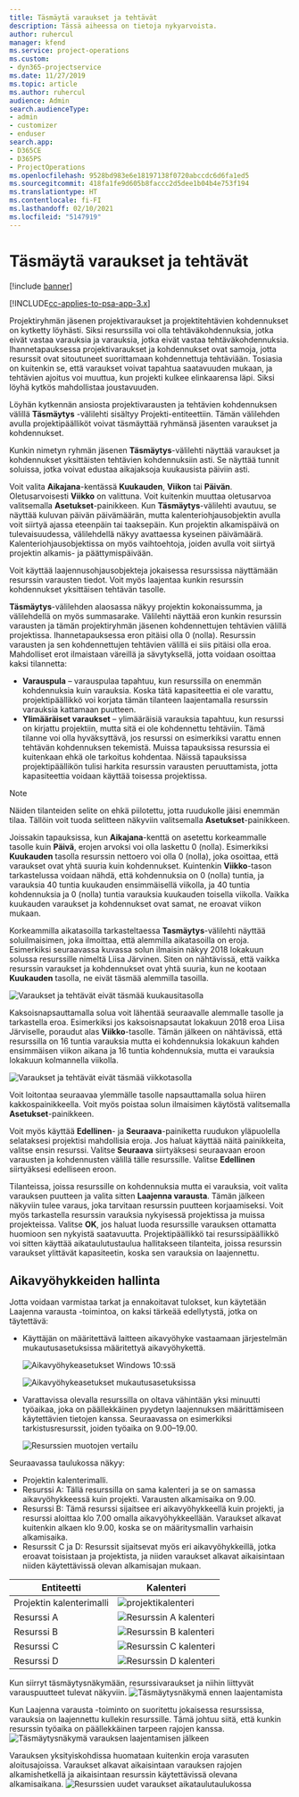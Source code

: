```yaml
---
title: Täsmäytä varaukset ja tehtävät
description: Tässä aiheessa on tietoja nykyarvoista.
author: ruhercul
manager: kfend
ms.service: project-operations
ms.custom:
- dyn365-projectservice
ms.date: 11/27/2019
ms.topic: article
ms.author: ruhercul
audience: Admin
search.audienceType:
- admin
- customizer
- enduser
search.app:
- D365CE
- D365PS
- ProjectOperations
ms.openlocfilehash: 9528bd983e6e18197138f0720abccdc6d6fa1ed5
ms.sourcegitcommit: 418fa1fe9d605b8faccc2d5dee1b04b4e753f194
ms.translationtype: HT
ms.contentlocale: fi-FI
ms.lasthandoff: 02/10/2021
ms.locfileid: "5147919"
---
```

# <a name="reconcile-bookings-and-assignments"></a>Täsmäytä varaukset ja tehtävät

[!include [banner](../includes/psa-now-project-operations.md)]

[!INCLUDE[cc-applies-to-psa-app-3.x](../includes/cc-applies-to-psa-app-3x.md)]

Projektiryhmän jäsenen projektivaraukset ja projektitehtävien kohdennukset on kytketty löyhästi. Siksi resurssilla voi olla tehtäväkohdennuksia, jotka eivät vastaa varauksia ja varauksia, jotka eivät vastaa tehtäväkohdennuksia. Ihannetapauksessa projektivaraukset ja kohdennukset ovat samoja, jotta resurssit ovat sitoutuneet suorittamaan kohdennettuja tehtäviään. Tosiasia on kuitenkin se, että varaukset voivat tapahtua saatavuuden mukaan, ja tehtävien ajoitus voi muuttua, kun projekti kulkee elinkaarensa läpi. Siksi löyhä kytkös mahdollistaa joustavuuden.

Löyhän kytkennän ansiosta projektivarausten ja tehtävien kohdennuksen välillä **Täsmäytys** -välilehti sisältyy Projekti-entiteettiin. Tämän välilehden avulla projektipäälliköt voivat täsmäyttää ryhmänsä jäsenten varaukset ja kohdennukset.

Kunkin nimetyn ryhmän jäsenen **Täsmäytys**-välilehti näyttää varaukset ja kohdennukset yksittäisten tehtävien kohdennuksiin asti. Se näyttää tunnit soluissa, jotka voivat edustaa aikajaksoja kuukausista päiviin asti.

Voit valita **Aikajana**-kentässä **Kuukauden**, **Viikon** tai **Päivän**. Oletusarvoisesti **Viikko** on valittuna. Voit kuitenkin muuttaa oletusarvoa valitsemalla **Asetukset**-painikkeen. Kun **Täsmäytys**-välilehti avautuu, se näyttää kuluvan päivän päivämäärän, mutta kalenteriohjausobjektin avulla voit siirtyä ajassa eteenpäin tai taaksepäin. Kun projektin alkamispäivä on tulevaisuudessa, välilehdellä näkyy avattaessa kyseinen päivämäärä. Kalenteriohjausobjektissa on myös vaihtoehtoja, joiden avulla voit siirtyä projektin alkamis- ja päättymispäivään.

Voit käyttää laajennusohjausobjekteja jokaisessa resurssissa näyttämään resurssin varausten tiedot. Voit myös laajentaa kunkin resurssin kohdennukset yksittäisen tehtävän tasolle.

**Täsmäytys**-välilehden alaosassa näkyy projektin kokonaissumma, ja välilehdellä on myös summasarake. Välilehti näyttää eron kunkin resurssin varausten ja tämän projektiryhmän jäsenen kohdennettujen tehtävien välillä projektissa. Ihannetapauksessa eron pitäisi olla 0 (nolla). Resurssin varausten ja sen kohdennettujen tehtävien välillä ei siis pitäisi olla eroa. Mahdolliset erot ilmaistaan väreillä ja sävytyksellä, jotta voidaan osoittaa kaksi tilannetta:

- **Varauspula** – varauspulaa tapahtuu, kun resurssilla on enemmän kohdennuksia kuin varauksia. Koska tätä kapasiteettia ei ole varattu, projektipäällikkö voi korjata tämän tilanteen laajentamalla resurssin varauksia kattamaan puutteen.
- **Ylimääräiset varaukset** – ylimääräisiä varauksia tapahtuu, kun resurssi on kirjattu projektiin, mutta sitä ei ole kohdennettu tehtäviin. Tämä tilanne voi olla hyväksyttävä, jos resurssi on esimerkiksi varattu ennen tehtävän kohdennuksen tekemistä. Muissa tapauksissa resurssia ei kuitenkaan ehkä ole tarkoitus kohdentaa. Näissä tapauksissa projektipäällikön tulisi harkita resurssin varausten peruuttamista, jotta kapasiteettia voidaan käyttää toisessa projektissa.

> [!NOTE]
> Näiden tilanteiden selite on ehkä piilotettu, jotta ruudukolle jäisi enemmän tilaa. Tällöin voit tuoda selitteen näkyviin valitsemalla **Asetukset**-painikkeen.

Joissakin tapauksissa, kun **Aikajana**-kenttä on asetettu korkeammalle tasolle kuin **Päivä**, erojen arvoksi voi olla laskettu 0 (nolla). Esimerkiksi **Kuukauden** tasolla resurssin nettoero voi olla 0 (nolla), joka osoittaa, että varaukset ovat yhtä suuria kuin kohdennukset. Kuintenkin **Viikko**-tason tarkastelussa voidaan nähdä, että kohdennuksia on 0 (nolla) tuntia, ja varauksia 40 tuntia kuukauden ensimmäisellä viikolla, ja 40 tuntia kohdennuksia ja 0 (nolla) tuntia varauksia kuukauden toisella viikolla. Vaikka kuukauden varaukset ja kohdennukset ovat samat, ne eroavat viikon mukaan.

Korkeammilla aikatasoilla tarkasteltaessa **Tasmäytys**-välilehti näyttää soluilmaisimen, joka ilmoittaa, että alemmilla aikatasoilla on eroja. Esimerkiksi seuraavassa kuvassa solun ilmaisin näkyy 2018 lokakuun solussa resurssille nimeltä Liisa Järvinen. Siten on nähtävissä, että vaikka resurssin varaukset ja kohdennukset ovat yhtä suuria, kun ne kootaan **Kuukauden** tasolla, ne eivät täsmää alemmilla tasoilla.

![Varaukset ja tehtävät eivät täsmää kuukausitasolla](media/reconcile-assignments-01.JPG)

Kaksoisnapsauttamalla solua voit lähentää seuraavalle alemmalle tasolle ja tarkastella eroa. Esimerkiksi jos kaksoisnapsautat lokakuun 2018 eroa Liisa Järviselle, poraudut alas **Viikko**-tasolle. Tämän jälkeen on nähtävissä, että resurssilla on 16 tuntia varauksia mutta ei kohdennuksia lokakuun kahden ensimmäisen viikon aikana ja 16 tuntia kohdennuksia, mutta ei varauksia lokakuun kolmannella viikolla.

![Varaukset ja tehtävät eivät täsmää viikkotasolla](media/reconcile-assignments-02.JPG)

Voit loitontaa seuraavaa ylemmälle tasolle napsauttamalla solua hiiren kakkospainikkeella. Voit myös poistaa solun ilmaisimen käytöstä valitsemalla **Asetukset**-painikkeen. 

Voit myös käyttää **Edellinen**- ja **Seuraava**-painiketta ruudukon yläpuolella selataksesi projektisi mahdollisia eroja. Jos haluat käyttää näitä painikkeita, valitse ensin resurssi. Valitse **Seuraava** siirtyäksesi seuraavaan eroon varausten ja kohdennusten välillä tälle resurssille. Valitse **Edellinen** siirtyäksesi edelliseen eroon.

Tilanteissa, joissa resurssille on kohdennuksia mutta ei varauksia, voit valita varauksen puutteen ja valita sitten **Laajenna varausta**. Tämän jälkeen näkyviin tulee varaus, joka tarvitaan resurssin puutteen korjaamiseksi. Voit myös tarkastella resurssin varauksia nykyisessä projektissa ja muissa projekteissa. Valitse **OK**, jos haluat luoda resurssille varauksen ottamatta huomioon sen nykyistä saatavuutta. Projektipäällikkö tai resurssipäällikkö voi sitten käyttää aikataulutustaulua hallitakseen tilanteita, joissa resurssin varaukset ylittävät kapasiteetin, koska sen varauksia on laajennettu.

## <a name="managing-with-time-zones"></a>Aikavyöhykkeiden hallinta
Jotta voidaan varmistaa tarkat ja ennakoitavat tulokset, kun käytetään Laajenna varausta -toimintoa, on kaksi tärkeää edellytystä, jotka on täytettävä:  

- Käyttäjän on määritettävä laitteen aikavyöhyke vastaamaan järjestelmän mukautusasetuksissa määritettyä aikavyöhykettä.
 
  ![Aikavyöhykeasetukset Windows 10:ssä](media/reconcile-assignments-03.png)

  ![Aikavyöhykeasetukset mukautusasetuksissa](media/reconcile-assignments-04.png)
 
- Varattavissa olevalla resurssilla on oltava vähintään yksi minuutti työaikaa, joka on päällekkäinen pyydetyn laajennuksen määrittämiseen käytettävien tietojen kanssa. Seuraavassa on esimerkiksi tarkistusresurssit, joiden työaika on 9.00–19.00. 

  ![Resurssien muotojen vertailu](media/reconcile-assignments-05.png)

Seuraavassa taulukossa näkyy:

- Projektin kalenterimalli.
- Resurssi A: Tällä resurssilla on sama kalenteri ja se on samassa aikavyöhykkeessä kuin projekti. Varausten alkamisaika on 9.00.
- Resurssi B: Tämä resurssi sijaitsee eri aikavyöhykkeellä kuin projekti, ja resurssi aloittaa klo 7.00 omalla aikavyöhykkeellään. Varaukset alkavat kuitenkin alkaen klo 9.00, koska se on määritysmallin varhaisin alkamisaika.
- Resurssit C ja D: Resurssit sijaitsevat myös eri aikavyöhykkeillä, jotka eroavat toisistaan ja projektista, ja niiden varaukset alkavat aikaisintaan niiden käytettävissä olevan alkamisajan mukaan.

|Entiteetti  |Kalenteri  |
|-|-|
|Projektin kalenterimalli   | ![projektikalenteri](media/reconcile-assignments-06.png) |
|Resurssi A  | ![Resurssin A kalenteri](media/reconcile-assignments-06.png) |
|Resurssi B  |  ![Resurssin B kalenteri](media/reconcile-assignments-07.png) |
|Resurssi C  |  ![Resurssin C kalenteri](media/reconcile-assignments-08.png) |
|Resurssi D  | ![Resurssin D kalenteri](media/reconcile-assignments-09.png)  |
 
Kun siirryt täsmäytysnäkymään, resurssivaraukset ja niihin liittyvät varauspuutteet tulevat näkyviin.
 ![Täsmäytysnäkymä ennen laajentamista](media/reconcile-assignments-10.png)

Kun Laajenna varausta -toiminto on suoritettu jokaisessa resurssissa, varauksia on laajennettu kullekin resurssille. Tämä johtuu siitä, että kunkin resurssin työaika on päällekkäinen tarpeen rajojen kanssa.
 ![Täsmäytysnäkymä varauksen laajentamisen jälkeen](media/reconcile-assignments-11.png) 

Varauksen yksityiskohdissa huomataan kuitenkin eroja varasuten aloitusajoissa. Varaukset alkavat aikaisintaan varauksen rajojen alkamishetkellä ja aikaisintaan resurssin käytettävissä olevana alkamisaikana.
 ![Resurssien uudet varaukset aikataulutaulukossa](media/reconcile-assignments-12.png)
